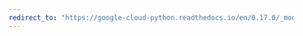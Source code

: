 ```yaml
---
redirect_to: "https://google-cloud-python.readthedocs.io/en/0.17.0/_modules/gcloud/bigtable/row_filters.html"
---
```

